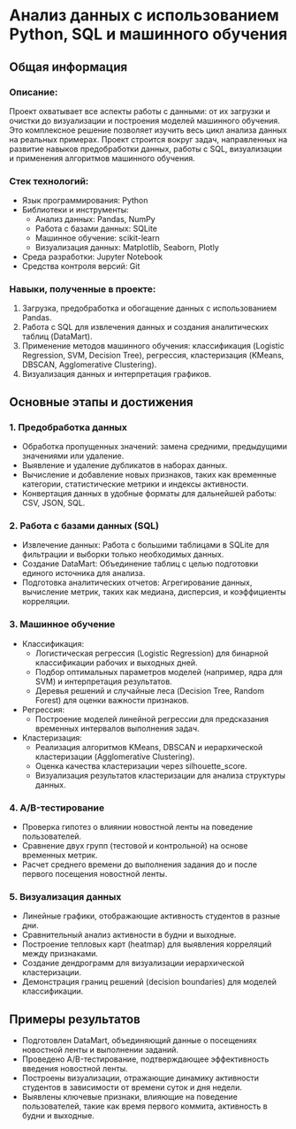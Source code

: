 # Анализ данных с использованием Python, SQL и машинного обучения
## Общая информация
### Описание:
Проект охватывает все аспекты работы с данными: от их загрузки и очистки до визуализации и построения моделей машинного обучения. Это комплексное решение позволяет изучить весь цикл анализа данных на реальных примерах. Проект строится вокруг задач, направленных на развитие навыков предобработки данных, работы с SQL, визуализации и применения алгоритмов машинного обучения.
### Стек технологий:
- Язык программирования: Python
- Библиотеки и инструменты:
  * Анализ данных: Pandas, NumPy
  * Работа с базами данных: SQLite
  * Машинное обучение: scikit-learn
  * Визуализация данных: Matplotlib, Seaborn, Plotly
- Среда разработки: Jupyter Notebook
- Средства контроля версий: Git
### Навыки, полученные в проекте:
1) Загрузка, предобработка и обогащение данных с использованием Pandas.
2) Работа с SQL для извлечения данных и создания аналитических таблиц (DataMart).
3) Применение методов машинного обучения: классификация (Logistic Regression, SVM, Decision Tree), регрессия, кластеризация (KMeans, DBSCAN, Agglomerative Clustering).
4) Визуализация данных и интерпретация графиков.
## Основные этапы и достижения
### 1. Предобработка данных
- Обработка пропущенных значений: замена средними, предыдущими значениями или удаление.
- Выявление и удаление дубликатов в наборах данных.
- Вычисление и добавление новых признаков, таких как временные категории, статистические метрики и индексы активности.
- Конвертация данных в удобные форматы для дальнейшей работы: CSV, JSON, SQL.
### 2. Работа с базами данных (SQL)
- Извлечение данных: Работа с большими таблицами в SQLite для фильтрации и выборки только необходимых данных.
- Создание DataMart: Объединение таблиц с целью подготовки единого источника для анализа.
- Подготовка аналитических отчетов: Агрегирование данных, вычисление метрик, таких как медиана, дисперсия, и коэффициенты корреляции.
### 3. Машинное обучение
- Классификация:
  * Логистическая регрессия (Logistic Regression) для бинарной классификации рабочих и выходных дней.
  * Подбор оптимальных параметров моделей (например, ядра для SVM) и интерпретация результатов.
  * Деревья решений и случайные леса (Decision Tree, Random Forest) для оценки важности признаков.
- Регрессия:
  * Построение моделей линейной регрессии для предсказания временных интервалов выполнения задач.
- Кластеризация:
  * Реализация алгоритмов KMeans, DBSCAN и иерархической кластеризации (Agglomerative Clustering).
  * Оценка качества кластеризации через silhouette_score.
  * Визуализация результатов кластеризации для анализа структуры данных.
### 4. A/B-тестирование
- Проверка гипотез о влиянии новостной ленты на поведение пользователей.
- Сравнение двух групп (тестовой и контрольной) на основе временных метрик.
- Расчет среднего времени до выполнения задания до и после первого посещения новостной ленты.
### 5. Визуализация данных
- Линейные графики, отображающие активность студентов в разные дни.
- Сравнительный анализ активности в будни и выходные.
- Построение тепловых карт (heatmap) для выявления корреляций между признаками.
- Создание дендрограмм для визуализации иерархической кластеризации.
- Демонстрация границ решений (decision boundaries) для моделей классификации.
## Примеры результатов
- Подготовлен DataMart, объединяющий данные о посещениях новостной ленты и выполнении заданий.
- Проведено A/B-тестирование, подтверждающее эффективность введения новостной ленты.
- Построены визуализации, отражающие динамику активности студентов в зависимости от времени суток и дня недели.
- Выявлены ключевые признаки, влияющие на поведение пользователей, такие как время первого коммита, активность в будни и выходные.
